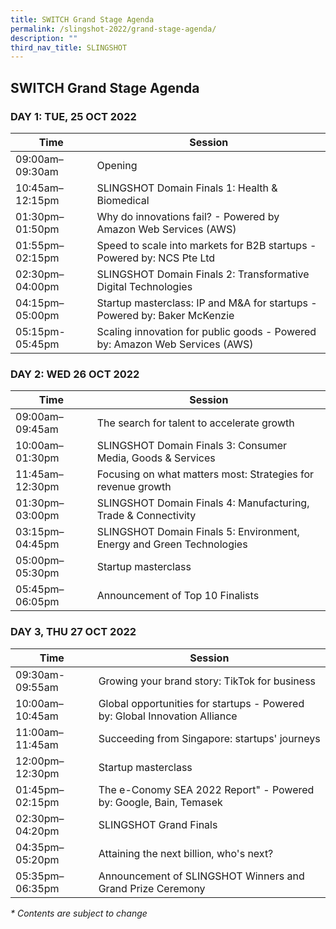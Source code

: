 ```yaml
---
title: SWITCH Grand Stage Agenda
permalink: /slingshot-2022/grand-stage-agenda/
description: ""
third_nav_title: SLINGSHOT
---
```

## SWITCH Grand Stage Agenda

### **DAY 1: TUE, 25 OCT 2022**

| Time | Session | 
| -------- | -------- |
| 09:00am–09:30am  | Opening |
| 10:45am–12:15pm  | SLINGSHOT Domain Finals 1: Health & Biomedical |
| 01:30pm–01:50pm | Why do innovations fail? - Powered by Amazon Web Services (AWS) |
| 01:55pm–02:15pm | Speed to scale into markets for B2B startups - Powered by: NCS Pte Ltd |
| 02:30pm–04:00pm | SLINGSHOT Domain Finals 2: Transformative Digital Technologies | 
| 04:15pm–05:00pm  | Startup masterclass: IP and M&A for startups - Powered by: Baker McKenzie |
| 05:15pm-05:45pm | Scaling innovation for public goods - Powered by: Amazon Web Services (AWS) |

### **DAY 2: WED 26 OCT 2022**

| Time | Session | 
| -------- | -------- |
| 09:00am–09:45am  | The search for talent to accelerate growth |
| 10:00am–01:30pm  | SLINGSHOT Domain Finals 3: Consumer Media, Goods & Services |
| 11:45am–12:30pm  | Focusing on what matters most: Strategies for revenue growth |
| 01:30pm–03:00pm | SLINGSHOT Domain Finals 4: Manufacturing, Trade & Connectivity |
| 03:15pm–04:45pm | SLINGSHOT Domain Finals 5: Environment, Energy and Green Technologies |
| 05:00pm–05:30pm | Startup masterclass |
| 05:45pm–06:05pm | Announcement of Top 10 Finalists |


### **DAY 3, THU 27 OCT 2022**

| Time | Session | 
| -------- | -------- |
| 09:30am-09:55am | Growing your brand story: TikTok for business |
| 10:00am–10:45am  | Global opportunities for startups - Powered by: Global Innovation Alliance |
| 11:00am–11:45am  | Succeeding from Singapore: startups' journeys |
| 12:00pm–12:30pm  | Startup masterclass |
| 01:45pm–02:15pm | The e-Conomy SEA 2022 Report" - Powered by: Google, Bain, Temasek |
| 02:30pm–04:20pm | SLINGSHOT Grand Finals |
| 04:35pm–05:20pm | Attaining the next billion, who's next? |
| 05:35pm–06:35pm | Announcement of SLINGSHOT Winners and Grand Prize Ceremony |

_* Contents are subject to change_